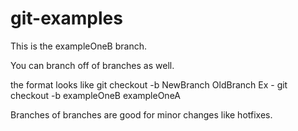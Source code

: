 # git-examples


This is the exampleOneB branch.


You can branch off of branches as well.


the format looks like
     git checkout -b NewBranch OldBranch
Ex - git checkout -b exampleOneB exampleOneA


Branches of branches are good for minor changes like hotfixes.

